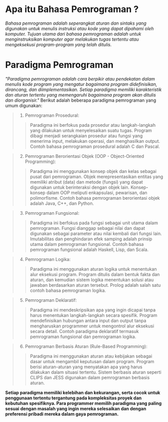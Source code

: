 # Apa itu Bahasa Pemrograman ?
_Bahasa pemrograman adalah seperangkat aturan dan sintaks yang digunakan untuk menulis instruksi atau kode yang dapat dipahami oleh komputer. Tujuan utama dari bahasa pemrograman adalah untuk menginstruksikan komputer agar melakukan tugas tertentu atau mengeksekusi program-program yang telah ditulis._

# Paradigma Pemrograman
_"Paradigma pemrograman adalah cara berpikir atau pendekatan dalam menulis kode program yang mengatur bagaimana program didefinisikan, dirancang, dan diimplementasikan. Setiap paradigma memiliki karakteristik dan aturan tertentu yang memengaruhi bagaimana program akan ditulis dan diorganisir."_ Berikut adalah beberapa paradigma pemrograman yang umum digunakan:

> 1. Pemrograman Prosedural:
>> Paradigma ini berfokus pada prosedur atau langkah-langkah yang dilakukan untuk menyelesaikan suatu tugas.
>> Program dibagi menjadi serangkaian prosedur atau fungsi yang menerima input, melakukan operasi, dan menghasilkan output.
>> Contoh bahasa pemrograman prosedural adalah C dan Pascal.

> 2. Pemrograman Berorientasi Objek (OOP - Object-Oriented Programming):
>> Paradigma ini menggunakan konsep objek dan kelas sebagai pusat dari pemrograman. Objek merepresentasikan entitas yang memiliki atribut (data) dan metode (fungsi) yang dapat digunakan untuk berinteraksi dengan objek lain.
>> Konsep-konsep dalam OOP meliputi enkapsulasi, pewarisan, dan polimorfisme.
>> Contoh bahasa pemrograman berorientasi objek adalah Java, C++, dan Python.

> 3. Pemrograman Fungsional:
>> Paradigma ini berfokus pada fungsi sebagai unit utama dalam pemrograman.
>> Fungsi dianggap sebagai nilai dan dapat digunakan sebagai parameter atau nilai kembali dari fungsi lain.
>> Imutabilitas dan penghindaran efek samping adalah prinsip utama dalam pemrograman fungsional.
>> Contoh bahasa pemrograman fungsional adalah Haskell, Lisp, dan Scala.

> 4. Pemrograman Logika:
>> Paradigma ini menggunakan aturan logika untuk menentukan alur eksekusi program.
>> Program ditulis dalam bentuk fakta dan aturan, dan kemudian sistem logika menentukan solusi atau jawaban berdasarkan aturan tersebut.
>> Prolog adalah salah satu contoh bahasa pemrograman logika.

> 5. Pemrograman Deklaratif:
>> Paradigma ini mendeskripsikan apa yang ingin dicapai tanpa harus menentukan langkah-langkah secara spesifik.
>> Program mendefinisikan hubungan antara input dan output tanpa mengharuskan programmer untuk mengontrol alur eksekusi secara detail.
>> Contoh paradigma deklaratif termasuk pemrograman fungsional dan pemrograman logika.

> 6. Pemrograman Berbasis Aturan (Rule-Based Programming):
>> Paradigma ini menggunakan aturan atau kebijakan sebagai dasar untuk mengambil keputusan dalam program.
>> Program berisi aturan-aturan yang menyatakan apa yang harus dilakukan dalam situasi tertentu.
>> Sistem berbasis aturan seperti CLIPS dan JESS digunakan dalam pemrograman berbasis aturan.

**Setiap paradigma memiliki kelebihan dan kekurangan, serta cocok untuk penggunaan tertentu tergantung pada kompleksitas proyek dan kebutuhan spesifiknya. Para programmer memilih paradigma yang paling sesuai dengan masalah yang ingin mereka selesaikan dan dengan preferensi pribadi mereka dalam gaya pemrograman.**